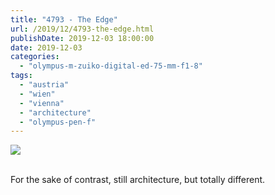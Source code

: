 ```yaml
---
title: "4793 - The Edge"
url: /2019/12/4793-the-edge.html
publishDate: 2019-12-03 18:00:00
date: 2019-12-03
categories: 
  - "olympus-m-zuiko-digital-ed-75-mm-f1-8"
tags: 
  - "austria"
  - "wien"
  - "vienna"
  - "architecture"
  - "olympus-pen-f"
---
```

<div class="container">
<div class="center"><a target="_blank" href="https://d25zfm9zpd7gm5.cloudfront.net/1200x1200/2018/20180508_083155_lr.jpg"><img class="webfeedsFeaturedVisual" src="https://d25zfm9zpd7gm5.cloudfront.net/0600x0600/2018/20180508_083155_lr.jpg" /></a></div>
</div>
<br />

For the sake of contrast, still architecture, but totally different.